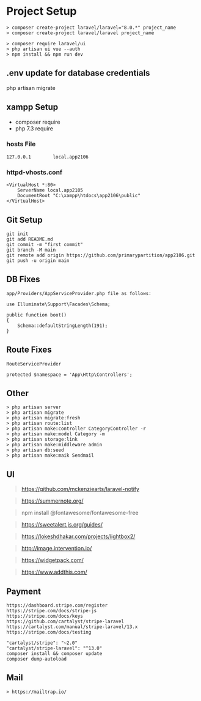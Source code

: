 # Project Setup

```
> composer create-project laravel/laravel="8.0.*" project_name
> composer create-project laravel/laravel project_name
```

```
> composer require laravel/ui
> php artisan ui vue --auth
> npm install && npm run dev
```


## .env update for database credentials

php artisan migrate


## xampp Setup 

- composer require
- php 7.3 require


### hosts File

```
127.0.0.1        local.app2106
```


### httpd-vhosts.conf

```
<VirtualHost *:80>   
	ServerName local.app2105
	DocumentRoot "C:\xampp\htdocs\app2106\public" 
</VirtualHost>
```


## Git Setup

```
git init
git add README.md
git commit -m "first commit"
git branch -M main
git remote add origin https://github.com/primarypartition/app2106.git
git push -u origin main
```


## DB Fixes

```
app/Providers/AppServiceProvider.php file as follows:

use Illuminate\Support\Facades\Schema;

public function boot() 
{
    Schema::defaultStringLength(191); 
}
```


## Route Fixes

```
RouteServiceProvider

protected $namespace = 'App\Http\Controllers';
```


## Other

```
> php artisan server
> php artisan migrate
> php artisan migrate:fresh
> php artisan route:list
> php artisan make:controller CategoryController -r
> php artisan make:model Category -m
> php artisan storage:link
> php artisan make:middleware admin
> php artisan db:seed
> php artisan make:maik Sendmail
```


## UI

> https://github.com/mckenziearts/laravel-notify

> https://summernote.org/

> npm install @fontawesome/fontawesome-free

> https://sweetalert.js.org/guides/

> https://lokeshdhakar.com/projects/lightbox2/

> http://image.intervention.io/

> https://widgetpack.com/

> https://www.addthis.com/


## Payment

```
https://dashboard.stripe.com/register
https://stripe.com/docs/stripe-js
https://stripe.com/docs/keys
https://github.com/cartalyst/stripe-laravel
https://cartalyst.com/manual/stripe-laravel/13.x
https://stripe.com/docs/testing

"cartalyst/stripe": "~2.0"
"cartalyst/stripe-laravel": "^13.0"
composer install && composer update
composer dump-autoload

```


## Mail

```
> https://mailtrap.io/

```
